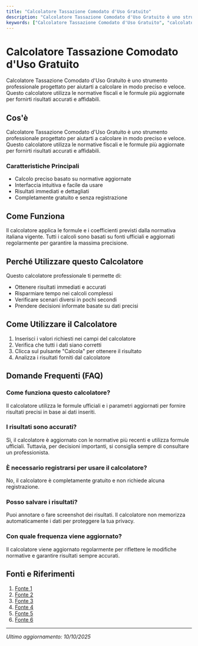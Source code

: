 ```yaml
---
title: "Calcolatore Tassazione Comodato d'Uso Gratuito"
description: "Calcolatore Tassazione Comodato d'Uso Gratuito è uno strumento professionale progettato per aiutarti a calcolare in modo preciso e veloce. Questo calcolatore utilizza le normative fiscali e le formule più aggiornate per fornirti risultati accurati e affidabili."
keywords: ["Calcolatore Tassazione Comodato d'Uso Gratuito", "calcolatore", "calcolo online"]
---
```


# Calcolatore Tassazione Comodato d'Uso Gratuito

Calcolatore Tassazione Comodato d'Uso Gratuito è uno strumento professionale progettato per aiutarti a calcolare in modo preciso e veloce. Questo calcolatore utilizza le normative fiscali e le formule più aggiornate per fornirti risultati accurati e affidabili.

## Cos'è

Calcolatore Tassazione Comodato d'Uso Gratuito è uno strumento professionale progettato per aiutarti a calcolare in modo preciso e veloce. Questo calcolatore utilizza le normative fiscali e le formule più aggiornate per fornirti risultati accurati e affidabili.

### Caratteristiche Principali

- Calcolo preciso basato su normative aggiornate
- Interfaccia intuitiva e facile da usare
- Risultati immediati e dettagliati
- Completamente gratuito e senza registrazione

## Come Funziona

Il calcolatore applica le formule e i coefficienti previsti dalla normativa italiana vigente. Tutti i calcoli sono basati su fonti ufficiali e aggiornati regolarmente per garantire la massima precisione.

## Perché Utilizzare questo Calcolatore

Questo calcolatore professionale ti permette di:

- Ottenere risultati immediati e accurati
- Risparmiare tempo nei calcoli complessi
- Verificare scenari diversi in pochi secondi
- Prendere decisioni informate basate su dati precisi

## Come Utilizzare il Calcolatore

1. Inserisci i valori richiesti nei campi del calcolatore
2. Verifica che tutti i dati siano corretti
3. Clicca sul pulsante "Calcola" per ottenere il risultato
4. Analizza i risultati forniti dal calcolatore

## Domande Frequenti (FAQ)

### Come funziona questo calcolatore?

Il calcolatore utilizza le formule ufficiali e i parametri aggiornati per fornire risultati precisi in base ai dati inseriti.

### I risultati sono accurati?

Sì, il calcolatore è aggiornato con le normative più recenti e utilizza formule ufficiali. Tuttavia, per decisioni importanti, si consiglia sempre di consultare un professionista.

### È necessario registrarsi per usare il calcolatore?

No, il calcolatore è completamente gratuito e non richiede alcuna registrazione.

### Posso salvare i risultati?

Puoi annotare o fare screenshot dei risultati. Il calcolatore non memorizza automaticamente i dati per proteggere la tua privacy.

### Con quale frequenza viene aggiornato?

Il calcolatore viene aggiornato regolarmente per riflettere le modifiche normative e garantire risultati sempre accurati.

## Fonti e Riferimenti

1. [Fonte 1](https://affitti.wordpress.com/2015/02/01/calcolo-dellimposta-di-registro-per-i-contratti-di-comodato-duso-gratuito/)
2. [Fonte 2](https://www.edilizia.com/casa/comodato-duso-ora-si-fa-da-casa-con-calcolo-imposte-automatico/)
3. [Fonte 3](https://www.avvocatoandreani.it/servizi/calcolo-imposta-registro-contratto-locazione.php)
4. [Fonte 4](https://www.amministrazionicomunali.it/iuc/comodato_gratuito.php)
5. [Fonte 5](https://www.riscotel.it/calcoloIMU2021/?COMUNE=E549)
6. [Fonte 6](https://www.edupass.it/manuali/pillole/archivio-pillole-passcom/dettaglio-pillola-passcom?a=gestione-fabbricati/comodato-uso-gratuito)

---

*Ultimo aggiornamento: 10/10/2025*
